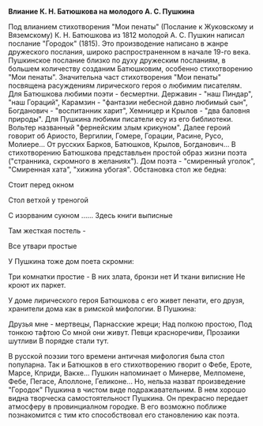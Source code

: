 **Влиание К. Н. Батюшкова на молодого А. С. Пушкина**

Под влианием стихотворения "Мои пенаты" (Послание к Жуковскому и Вяземскому) К. Н. Батюшкова из 1812 молодой А. С. Пушкин написал послание "Городок" (1815). Это производение написано в жанре дружеского послания, широко распространенном в начале 19-го века. Пушкинское послание близко по духу дружеским посланиям, в большем количеству созданим Батюшковим, особенно стихотворению "Мои пенаты". 
Значительна част стихотворения "Мои пенаты" посвящена расуждениям лирического героя о любимим писателям. Для Батюшкова любими поэти - бесмертни. Державин - "наш Пиндар", "наш Гораций", Карамзин - "фантазии небесной давно любимый сын", Богданович  - "воспитанник харит", Хемницер и Крылов - "два баловня природы".
Для Пушкина любими  писатели есу из его библиотеки. Вольтер названный "фернейским злым крикуном". Далее героий говорит об Ариосто, Вергилии, Гомере, Горации, Расине, Русо, Молиере... От русских Барков, Батюшков, Крылов, Богданович...
В стихотворению Батюшкова представльен простой образ жизни поэта ("странника, скромного в желаниях"). Дом поэта - "смиренный уголок", "Смиренная хата", "хижина убогая". Обстановка стол же бедна:

Стоит перед окном

Стол ветхой у треногой

С изорваним сукном
......
Здесь книги выписные

Там жесткая постель -

Все утвари простые

У Пушкина тоже дом поета скромни:

Три комнатки простие -
В них злата, бронзи нет
И ткани виписние
Не кроют их паркет.

У доме лирического героя Батюшкова с его живет пенати, его друзя, хранители дома как в римской мифологии. В Пушкина:

Друзья мне - мертвецы,
Парнасские жреци;
Над полкою простою,
Под тонкою тафтою
Со мной они живут.
Певци красноречиви,
Прозаики шутливи
В порядке стали тут.

В русской поэзии того времени античная мифология была стол популарна. Так и Батюшков в его стихотворению гворит о Фебе, Ероте, Марсе, Кприди, Вакхе... Пушкин напоминает о Минерве, Мелпомене, Фебе, Пегасе, Аполлоне,  Геликоне...
Но, нельза назват произведение "Городок" Пушкина в чистом виде подражавательним. В нем хорошо видна творческа самостоятельност Пушкина. Он прекрасно передает атмосферу в провинциалном городке. В его возможно поближе познакомится с тим кто способствовал его становлению как поэта. 





